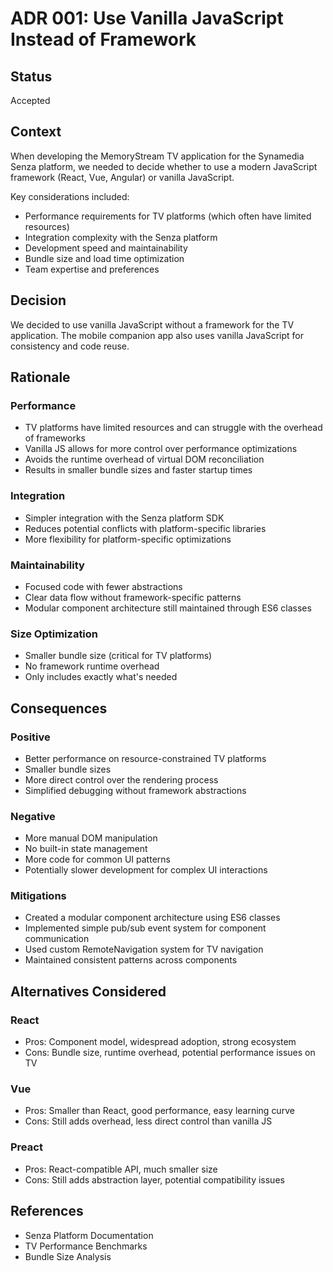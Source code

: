 # ADR 001: Use Vanilla JavaScript Instead of Framework

## Status
Accepted

## Context
When developing the MemoryStream TV application for the Synamedia Senza platform, we needed to decide whether to use a modern JavaScript framework (React, Vue, Angular) or vanilla JavaScript.

Key considerations included:
- Performance requirements for TV platforms (which often have limited resources)
- Integration complexity with the Senza platform
- Development speed and maintainability
- Bundle size and load time optimization
- Team expertise and preferences

## Decision
We decided to use vanilla JavaScript without a framework for the TV application. The mobile companion app also uses vanilla JavaScript for consistency and code reuse.

## Rationale

### Performance
- TV platforms have limited resources and can struggle with the overhead of frameworks
- Vanilla JS allows for more control over performance optimizations
- Avoids the runtime overhead of virtual DOM reconciliation
- Results in smaller bundle sizes and faster startup times

### Integration
- Simpler integration with the Senza platform SDK
- Reduces potential conflicts with platform-specific libraries
- More flexibility for platform-specific optimizations

### Maintainability
- Focused code with fewer abstractions
- Clear data flow without framework-specific patterns
- Modular component architecture still maintained through ES6 classes

### Size Optimization
- Smaller bundle size (critical for TV platforms)
- No framework runtime overhead
- Only includes exactly what's needed

## Consequences

### Positive
- Better performance on resource-constrained TV platforms
- Smaller bundle sizes
- More direct control over the rendering process
- Simplified debugging without framework abstractions

### Negative
- More manual DOM manipulation
- No built-in state management
- More code for common UI patterns
- Potentially slower development for complex UI interactions

### Mitigations
- Created a modular component architecture using ES6 classes
- Implemented simple pub/sub event system for component communication
- Used custom RemoteNavigation system for TV navigation
- Maintained consistent patterns across components

## Alternatives Considered

### React
- Pros: Component model, widespread adoption, strong ecosystem
- Cons: Bundle size, runtime overhead, potential performance issues on TV

### Vue
- Pros: Smaller than React, good performance, easy learning curve
- Cons: Still adds overhead, less direct control than vanilla JS

### Preact
- Pros: React-compatible API, much smaller size
- Cons: Still adds abstraction layer, potential compatibility issues

## References
- Senza Platform Documentation
- TV Performance Benchmarks
- Bundle Size Analysis 